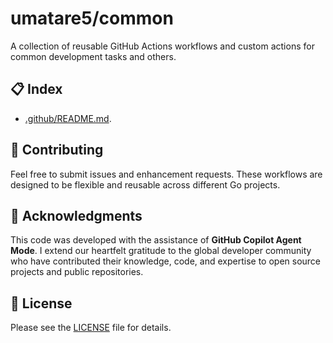 # umatare5/common

A collection of reusable GitHub Actions workflows and custom actions for common development tasks and others.

## 📋 Index

- [.github/README.md](.github/docs/README.md).

## 🤝 Contributing

Feel free to submit issues and enhancement requests. These workflows are designed to be flexible and reusable across different Go projects.

## 🙏 Acknowledgments

This code was developed with the assistance of **GitHub Copilot Agent Mode**. I extend our heartfelt gratitude to the global developer community who have contributed their knowledge, code, and expertise to open source projects and public repositories.

## 📄 License

Please see the [LICENSE](./LICENSE) file for details.
